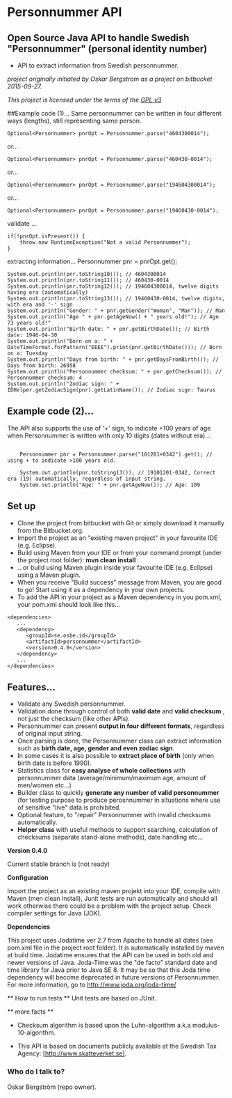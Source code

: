 # Personnummer API

## Open Source Java API to handle Swedish "Personnummer" (personal identity number)

* API to extract information from Swedish personnummer.

*project originally initiated by Oskar Bergstrom as a project on bitbucket 2015-09-27.*

*This project is licensed under the terms of the [GPL v3](https://www.gnu.org/licenses/gpl-3.0.txt)*



##Example code (1)...
Same personnummer can be written in four different ways (lengths), still representing same person. 

```
Optional<Personnummer> pnrOpt = Personnummer.parse("4604300014");
```
or...
```
Optional<Personnummer> pnrOpt = Personnummer.parse("460430-0014");
```
or...
```
Optional<Personnummer> pnrOpt = Personnummer.parse("194604300014");
```
or...
```
Optional<Personnummer> pnrOpt = Personnummer.parse("19460430-0014");
```

validate ...
```
if(!pnrOpt.isPresent()) {
	throw new RuntimeException("Not a valid Personnummer");
}
```

extracting information...
Personnummer pnr = pnrOpt.get();

```
System.out.println(pnr.toString10()); // 4604300014
System.out.println(pnr.toString11()); // 460430-0014
System.out.println(pnr.toString12()); // 194604300014, twelve digits having era (automatically) 
System.out.println(pnr.toString13()); // 19460430-0014, twelve digits, with era and '-' sign
System.out.println("Gender: " + pnr.getGender("Woman", "Man")); // Man
System.out.println("Age " + pnr.getAgeNow() + " years old!"); // Age 73 years old!"
System.out.println("Birth date: " + pnr.getBirthDate()); // Birth date: 1946-04-30
System.out.println("Born on a: " + DateTimeFormat.forPattern("EEEE").print(pnr.getBirthDate())); // Born on a: Tuesday
System.out.println("Days from birth: " + pnr.getDaysFromBirth()); // Days from birth: 26958
System.out.println("Personnummer checksum: " + pnr.getChecksum()); // Personnummer checksum: 4
System.out.println("Zodiac sign: " + IDHelper.getZodiacSign(pnr).getLatinName()); // Zodiac sign: Taurus

```

## Example code (2)...
The API also supports the use of '+' sign, to indicate +100 years of age when Personnummer is written with only 10 digits (dates without era)...


```

	Personnummer pnr = Personnummer.parse("101201+0342").get(); // using + to indicate >100 years old.
		
	System.out.println(pnr.toString13()); // 19101201-0342, Correct era (19) automatically, regardless of input string. 
	System.out.println("Age: " + pnr.getAgeNow()); // Age: 109

```


## Set up
* Clone the project from bitbucket with Git or simply download it manually from the Bitbucket.org.
* Import the project as an "existing maven project" in your favourite IDE (e.g. Eclipse).
* Build using Maven from your IDE or from your command prompt (under the project root folder): **mvn clean install**
* ...or build using Maven plugin inside your favourite IDE (e.g. Eclipse) using a Maven plugin.
* When you receive "Build success" message from Maven, you are good to go! Start using it as a dependency in your own projects.
* To add the API in your project as a Maven dependency in you pom.xml, your pom.xml should look like this...

```
<dependencies>
   ...
   <dependency>
      <groupId>se.osbe.id</groupId>
      <artifactId>personnummer</artifactId>
      <version>0.4.0</version>
   </dependency>
   ...
</dependencies>

```

## Features... 
* Validate any Swedish personnummer.
* Validation done through control of both **valid date** and **valid checksum** , not just the checksum (like other APIs).
* Personnummer can present **output in four different formats**, regardless of original input string.
* Once parsing is done, the Personnummer class can extract information such as **birth date, age, gender and even zodiac sign**.
* In some cases it is also possible to **extract place of birth** (only when birth date is before 1990). 
* Statistics class for **easy analyse of whole collections** with personnummer data (average/minimum/maximum age, amount of men/women etc...) 
* Builder class to quickly **generate any number of valid personnummer** (for testing purpose to produce perosnnummer in situations where use of sensitive "live" data is prohibited.
* Optional feature, to "repair" Personnummer with invalid checksums automatically.
* **Helper class** with useful methods to support searching, calculation of checksums (separate stand-alone methods), date handling etc...

**Version 0.4.0**

Current stable branch is (not ready)

**Configuration**

Import the project as an existing maven projekt into your IDE, compile with Maven (men clean install), Junit tests are run automatically and should all work otherwise there could be a problem with the project setup. Check compiler settings for Java (JDK).

**Dependencies**

This project uses Jodatime ver 2.7 from Apache to handle all dates (see pom.xml file in the project root folder). It is automatically installed by maven at build time. Jodatime ensures that the API can be used in both old and newer versions of Java. Joda-Time was the "de facto" standard date and time library for Java prior to Java SE 8. It may be so that this Joda time dependency will become deprecated in future versions of Personnummer. For more information, go to http://www.joda.org/joda-time/

** How to run tests **
Unit tests are based on JUnit.

** more facts **

* Checksum algorithm is based upon the Luhn-algorithm a.k.a modulus-10-algorithm.

* This API is based on documents publicly available at the Swedish Tax Agency: [http://www.skatteverket.se].


### Who do I talk to? ###

Oskar Bergström (repo owner).
